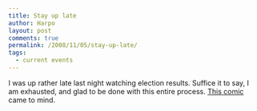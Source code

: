 ```yaml
---
title: Stay up late
author: Harpo
layout: post
comments: true
permalink: /2008/11/05/stay-up-late/
tags:
  - current events
---
```

I was up rather late last night watching election results. Suffice it to say, I am exhausted, and glad to be done with this entire process. [This comic][1] came to mind.

 [1]: http://xkcd.com/500/